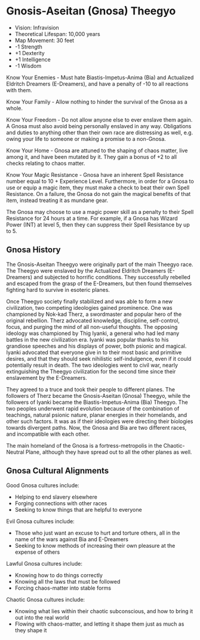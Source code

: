 # Gnosis-Aseitan (Gnosa) Theegyo

- Vision: Infravision
- Theoretical Lifespan: 10,000 years
- Map Movement: 30 feet
- -1 Strength
- +1 Dexterity
- +1 Intelligence
- -1 Wisdom

Know Your Enemies - Must hate Biastis-Impetus-Anima (Bia) and Actualized Eldritch Dreamers (E-Dreamers), and have a penalty of -10 to all reactions with them.

Know Your Family - Allow nothing to hinder the survival of the Gnosa as a whole.

Know Your Freedom - Do not allow anyone else to ever enslave them again. A Gnosa must also avoid being personally enslaved in any way. Obligations and duties to anything other than their own race are distressing as well, e.g. owing your life to someone or making a promise to a non-Gnosa.

Know Your Home - Gnosa are attuned to the shaping of chaos matter, live among it, and have been mutated by it. They gain a bonus of +2 to all checks relating to chaos matter.

Know Your Magic Resistance - Gnosa have an inherent Spell Resistance number equal to 10 + Experience Level. Furthermore, in order for a Gnosa to use or equip a magic item, they must make a check to beat their own Spell Resistance. On a failure, the Gnosa do not gain the magical benefits of that item, instead treating it as mundane gear.

The Gnosa may choose to use a magic power skill as a penalty to their Spell Resistance for 24 hours at a time. For example, if a Gnosa has Wizard Power (INT) at level 5, then they can suppress their Spell Resistance by up to 5.

## Gnosa History

The Gnosis-Aseitan Theegyo were originally part of the main Theegyo race. The Theegyo were enslaved by the Actualized Eldritch Dreamers (E-Dreamers) and subjected to horrific conditions. They successfully rebelled and escaped from the grasp of the E-Dreamers, but then found themselves fighting hard to survive in esoteric planes.

Once Theegyo society finally stabilized and was able to form a new civilization, two competing ideologies gained prominence. One was championed by Nok-kad Therz, a swordmaster and popular hero of the original rebellion. Therz advocated knowledge, discipline, self-control, focus, and purging the mind of all non-useful thoughts. The opposing ideology was championed by Thig Iyanki, a general who had led many battles in the new civilization era. Iyanki was popular thanks to his grandiose speeches and his displays of power, both psionic and magical. Iyanki advocated that everyone give in to their most basic and primitive desires, and that they should seek nihilistic self-indulgence, even if it could potentially result in death. The two ideologies went to civil war, nearly extinguishing the Theegyo civilization for the second time since their enslavement by the E-Dreamers.

They agreed to a truce and took their people to different planes. The followers of Therz became the Gnosis-Aseitan (Gnosa) Theegyo, while the followers of Iyanki became the Biastis-Impetus-Anima (Bia) Theegyo. The two peoples underwent rapid evolution because of the combination of teachings, natural psionic nature, planar energies in their homelands, and other such factors. It was as if their ideologies were directing their biologies towards divergent paths. Now, the Gnosa and Bia are two different races, and incompatible with each other.

The main homeland of the Gnosa is a fortress-metropolis in the Chaotic-Neutral Plane, although they have spread out to all the other planes as well.

## Gnosa Cultural Alignments

Good Gnosa cultures include:

- Helping to end slavery elsewhere
- Forging connections with other races
- Seeking to know things that are helpful to everyone

Evil Gnosa cultures include:

- Those who just want an excuse to hurt and torture others, all in the name of the wars against Bia and E-Dreamers
- Seeking to know methods of increasing their own pleasure at the expense of others

Lawful Gnosa cultures include:

- Knowing how to do things correctly
- Knowing all the laws that must be followed
- Forcing chaos-matter into stable forms

Chaotic Gnosa cultures include:

- Knowing what lies within their chaotic subconscious, and how to bring it out into the real world
- Flowing with chaos-matter, and letting it shape them just as much as they shape it
